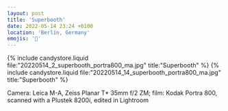 ```yaml
---
layout: post
title: 'Superbooth'
date: 2022-05-14 23:24 +0100
location: 'Berlin, Germany'
emojis: '🎹'
---
```


{% include candystore.liquid file:"20220514_2_superbooth_portra800_ma.jpg" title:"Superbooth" %}
{% include candystore.liquid file:"20220514_14_superbooth_portra800_ma.jpg" title:"Superbooth" %}

Camera: Leica M-A, Zeiss Planar T\* 35mm f/2 ZM; film: Kodak Portra 800, scanned with a Plustek 8200i, edited in Lightroom